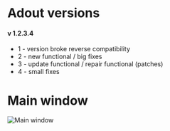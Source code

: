 # Adout versions
#### v 1.2.3.4
* 1 - version broke reverse compatibility
* 2 - new functional / big fixes
* 3 - update functional / repair functional (patches)
* 4 - small fixes

# Main window
![Main window](https://i.ibb.co/S3sQDzF/image.png)
